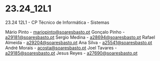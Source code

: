 # 23.24_12L1
23.24 12L1 - CP Técnico de Informática - Sistemas

Mário Pinto - mariopinto@soaresbasto.pt
Gonçalo Pinho - a29181@soaresbasto.pt
Sergio Medina - a28694@soaresbasto.pt
Rafael Almeida - a29204@soaresbasto.pt
Ana Silva - a25541@soaresbasto.pt
André Morais - acosta@soaresbasto.pt
Joel Tavares - a29185@soaresbasto.pt
Jesus Reyes - a27690@soaresbasto.pt
